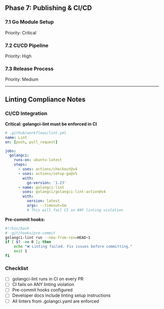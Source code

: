 ## Phase 7: Publishing & CI/CD
### 7.1 Go Module Setup
Priority: Critical
### 7.2 CI/CD Pipeline
Priority: High
### 7.3 Release Process
Priority: Medium

---

## Linting Compliance Notes

### CI/CD Integration

**Critical: golangci-lint must be enforced in CI**

```yaml
# .github/workflows/lint.yml
name: Lint
on: [push, pull_request]

jobs:
  golangci:
    runs-on: ubuntu-latest
    steps:
      - uses: actions/checkout@v4
      - uses: actions/setup-go@v5
        with:
          go-version: '1.23'
      - name: golangci-lint
        uses: golangci/golangci-lint-action@v4
        with:
          version: latest
          args: --timeout=5m
          # This will fail CI on ANY linting violation
```

**Pre-commit hooks:**
```bash
#!/bin/bash
# .git/hooks/pre-commit
golangci-lint run --new-from-rev=HEAD~1
if [ $? -ne 0 ]; then
    echo "❌ Linting failed. Fix issues before committing."
    exit 1
fi
```

### Checklist

- [ ] golangci-lint runs in CI on every PR
- [ ] CI fails on ANY linting violation
- [ ] Pre-commit hooks configured
- [ ] Developer docs include linting setup instructions
- [ ] All linters from .golangci.yaml are enforced